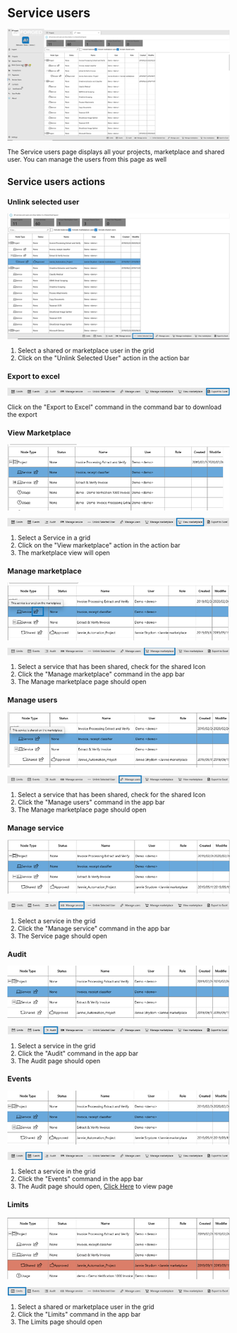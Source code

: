 # Service users

![](<.gitbook/assets/image (20) (1).png>)

The Service users page displays all your projects, marketplace and shared user. You can manage the users from this page as well

## Service users actions

### Unlink selected user

![](<.gitbook/assets/image (30) (1).png>)

1. Select a shared or marketplace user in the grid
2. Click on the "Unlink Selected User" action in the action bar

### Export to excel

![](<.gitbook/assets/image (31) (1).png>)

Click on the "Export to Excel" command in the command bar to download the export

### View Marketplace

![](<.gitbook/assets/image (19) (1).png>)

![](<.gitbook/assets/image (7) (1) (1).png>)

1. Select a Service in a grid
2. Click on the "View marketplace" action in the action bar
3. The marketplace view will open

### Manage marketplace

![](<.gitbook/assets/image (54) (1).png>)

![](<.gitbook/assets/image (40) (1).png>)

1. Select a service that has been shared, check for the shared Icon
2. Click the "Manage marketplace" command in the app bar
3. The Manage marketplace page should open

### Manage users

![](<.gitbook/assets/image (14) (1).png>)

![](<.gitbook/assets/image (44) (1).png>)

1. Select a service that has been shared, check for the shared Icon
2. Click the "Manage users" command in the app bar
3. The Manage marketplace page should open

### Manage service

![](<.gitbook/assets/image (1) (1).png>)

![](<.gitbook/assets/image (43) (1).png>)

1. Select a service in the grid
2. Click the "Manage service" command in the app bar
3. The Service page should open

### Audit

![](<.gitbook/assets/image (29) (1) (1).png>)

![](<.gitbook/assets/image (8) (1).png>)

1. Select a service in the grid
2. Click the "Audit" command in the app bar
3. The Audit page should open

### Events

![](<.gitbook/assets/image (48) (1).png>)

![](<.gitbook/assets/image (3) (1).png>)

1. Select a service in the grid
2. Click the "Events" command in the app bar
3. The Audit page should open, [Click Here](https://github.com/aiforged/docs/tree/3bbbcd81b0a8fe713555694db96d779ff6a45d2b/services/subpages/audit.md) to view page

### Limits

![](<.gitbook/assets/image (27) (1).png>)

![](<.gitbook/assets/image (23) (1) (1).png>)

1. Select a shared or marketplace user in the grid
2. Click the "Limits" command in the app bar
3. The Limits page should open
